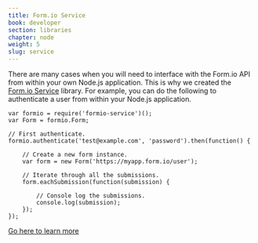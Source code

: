 ```yaml
---
title: Form.io Service
book: developer
section: libraries
chapter: node
weight: 5
slug: service
---
```

There are many cases when you will need to interface with the Form.io API from within your own Node.js application. This is why we created the [Form.io Service](https://github.com/formio/formio-service) library. For example, you can do the following to authenticate a user from within your Node.js application.

```
var formio = require('formio-service')();
var Form = formio.Form;

// First authenticate.
formio.authenticate('test@example.com', 'password').then(function() {

    // Create a new form instance.
    var form = new Form('https://myapp.form.io/user');

    // Iterate through all the submissions.
    form.eachSubmission(function(submission) {

        // Console log the submissions.
        console.log(submission);
    });
});
```

<a href="https://github.com/formio/formio-service" class="btn btn-primary">Go here to learn more</a>